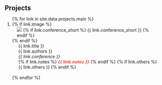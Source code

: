 <h2 id="projects" style="margin-top: 40px; margin-bottom: 10px;">Projects</h2>

<div class="projects">
<ol class="bibliography">
{% for link in site.data.projects.main %}
  <li>
    <div class="pub-row">
      {% if link.image %}
      <div class="col-sm-3 abbr" style="position: relative;padding-right: 15px;padding-left: 15px;">
        <img src="{{ link.image }}" class="teaser img-fluid z-depth-1" style="max-width:100%;height:auto;">
        {% if link.conference_short %}
        <abbr class="badge">{{ link.conference_short }}</abbr>
        {% endif %}
      </div>
      {% endif %}
      <div class="col-sm-9" style="position: relative;padding-right: 15px;padding-left: 20px;">
        <div class="title">{{ link.title }}</div>
        <div class="author">{{ link.authors }}</div>
        <div class="periodical"><em>{{ link.conference }}</em></div>
        {% if link.notes %}
        <strong> <i style="color:#e74d3c">{{ link.notes }}</i></strong>
        {% endif %}
        {% if link.others %}
        {{ link.others }}
        {% endif %}
      </div>
    </div>
  </li>
  <br>
{% endfor %}
</ol>
</div>
